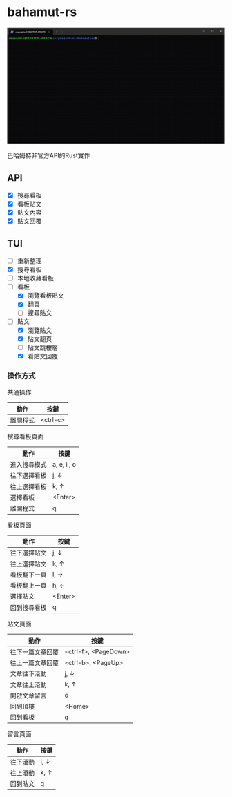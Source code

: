 # bahamut-rs

![demo](./doc/sample.gif)

巴哈姆特非官方API的Rust實作

## API

- [x] 搜尋看板
- [x] 看板貼文
- [x] 貼文內容
- [x] 貼文回覆

## TUI

- [ ] 重新整理
- [x] 搜尋看板
- [ ] 本地收藏看板
- [ ] 看板
  - [x] 瀏覽看板貼文
  - [x] 翻頁
  - [ ] 搜尋貼文
- [ ] 貼文
  - [x] 瀏覽貼文
  - [x] 貼文翻頁
  - [ ] 貼文跳樓層
  - [x] 看貼文回覆

### 操作方式

共通操作

|動作|按鍵|
|---|---|
|離開程式|\<ctrl-c\>|

搜尋看板頁面

|動作|按鍵|
|---|---|
|進入搜尋模式|a, e, i , o|
|往下選擇看板|j, ↓|
|往上選擇看板|k, ↑|
|選擇看板|\<Enter\>|
|離開程式|q|

看板頁面

|動作|按鍵|
|---|---|
|往下選擇貼文|j, ↓|
|往上選擇貼文|k, ↑|
|看板翻下一頁|l, →|
|看板翻上一頁|h, ←|
|選擇貼文|\<Enter\>|
|回到搜尋看板|q|

貼文頁面

|動作|按鍵|
|---|---|
|往下一篇文章回覆|\<ctrl-f\>, \<PageDown\>|
|往上一篇文章回覆|\<ctrl-b\>, \<PageUp\>|
|文章往下滾動|j, ↓|
|文章往上滾動|k, ↑|
|開啟文章留言|o|
|回到頂樓|\<Home\>|
|回到看板|q|

留言頁面

|動作|按鍵|
|---|---|
|往下滾動|j, ↓|
|往上滾動|k, ↑|
|回到貼文|q|

